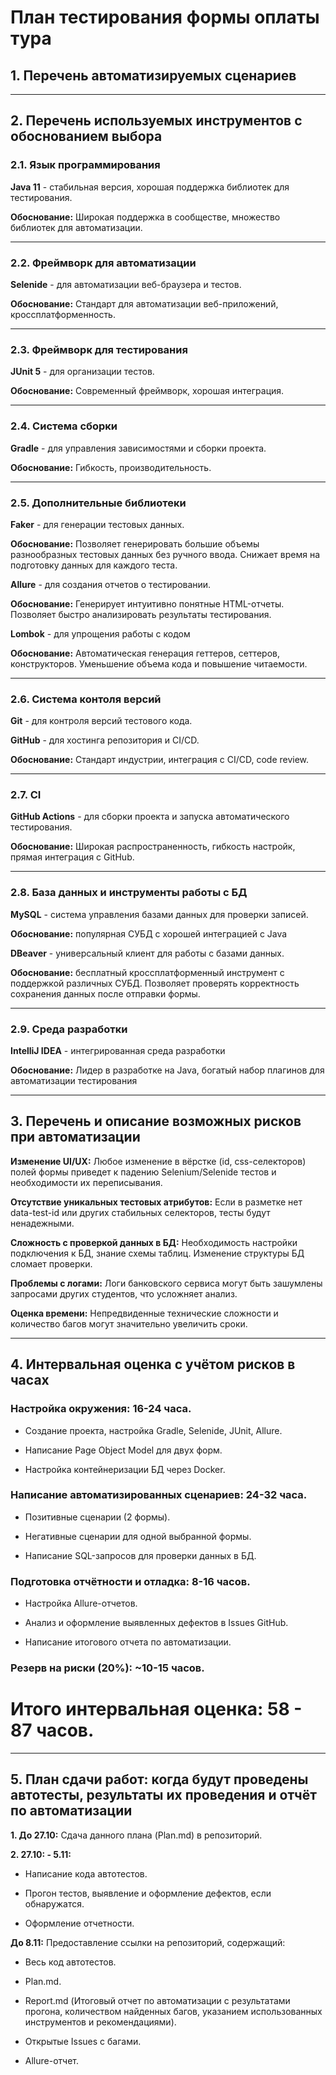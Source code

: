 # План тестирования формы оплаты тура

## 1. Перечень автоматизируемых сценариев

---
## 2. Перечень используемых инструментов с обоснованием выбора
### 2.1. Язык программирования

**Java 11** - стабильная версия, хорошая поддержка библиотек для тестирования.

**Обоснование:** Широкая поддержка в сообществе, множество библиотек для автоматизации.

---
### 2.2. Фреймворк для автоматизации

**Selenide** - для автоматизации веб-браузера и тестов.

**Обоснование:** Стандарт для автоматизации веб-приложений, кроссплатформенность.

---
### 2.3. Фреймворк для тестирования

**JUnit 5** - для организации тестов.

**Обоснование:** Современный фреймворк, хорошая интеграция.

---
### 2.4. Система сборки

**Gradle** - для управления зависимостями и сборки проекта.

**Обоснование:** Гибкость, производительность.

---
### 2.5. Дополнительные библиотеки

**Faker** - для генерации тестовых данных.

**Обоснование:** Позволяет генерировать большие объемы разнообразных тестовых данных без ручного ввода. Снижает время на подготовку данных для каждого теста.

**Allure** - для создания отчетов о тестировании.

**Обоснование:** Генерирует интуитивно понятные HTML-отчеты. Позволяет быстро анализировать результаты тестирования.


**Lombok** - для упрощения работы с кодом

**Обоснование:** Автоматическая генерация геттеров, сеттеров, конструкторов. Уменьшение объема кода и повышение читаемости.

---
### 2.6. Система контоля версий

**Git** - для контроля версий тестового кода.

**GitHub** - для хостинга репозитория и CI/CD.

**Обоснование:** Стандарт индустрии, интеграция с CI/CD, code review.

---
### 2.7. CI

**GitHub Actions** - для сборки проекта и запуска автоматического тестирования.

**Обоснование:** Широкая распространенность, гибкость настройк, прямая интеграция с GitHub.

---
### 2.8. База данных и инструменты работы с БД

**MySQL** - система управления базами данных для проверки записей.

**Обоснование:** популярная СУБД с хорошей интеграцией с Java


**DBeaver** - универсальный клиент для работы с базами данных.

**Обоснование:** бесплатный кроссплатформенный инструмент с поддержкой различных СУБД. Позволяет проверять корректность сохранения данных после отправки формы.

---
### 2.9. Среда разработки

**IntelliJ IDEA** - интегрированная среда разработки

**Обоснование:** Лидер в разработке на Java, богатый набор плагинов для автоматизации тестирования

---
## 3. Перечень и описание возможных рисков при автоматизации
**Изменение UI/UX:** Любое изменение в вёрстке (id, css-селекторов) полей формы приведет к падению Selenium/Selenide тестов и необходимости их переписывания.

**Отсутствие уникальных тестовых атрибутов:** Если в разметке нет data-test-id или других стабильных селекторов, тесты будут ненадежными.

**Сложность с проверкой данных в БД:** Необходимость настройки подключения к БД, знание схемы таблиц. Изменение структуры БД сломает проверки.

**Проблемы с логами:** Логи банковского сервиса могут быть зашумлены запросами других студентов, что усложняет анализ.

**Оценка времени:** Непредвиденные технические сложности и количество багов могут значительно увеличить сроки.

---
## 4. Интервальная оценка с учётом рисков в часах

### Настройка окружения: 16-24 часа.

- Создание проекта, настройка Gradle, Selenide, JUnit, Allure.

- Написание Page Object Model для двух форм.

- Настройка контейнеризации БД через Docker.

### Написание автоматизированных сценариев: 24-32 часа.

- Позитивные сценарии (2 формы).

- Негативные сценарии для одной выбранной формы.

- Написание SQL-запросов для проверки данных в БД.

### Подготовка отчётности и отладка: 8-16 часов.

- Настройка Allure-отчетов.

- Анализ и оформление выявленных дефектов в Issues GitHub.

- Написание итогового отчета по автоматизации.

### Резерв на риски (20%): ~10-15 часов.

# Итого интервальная оценка: 58 - 87 часов.

---
## 5. План сдачи работ: когда будут проведены автотесты, результаты их проведения и отчёт по автоматизации
**1. До 27.10:** Сдача данного плана (Plan.md) в репозиторий.

**2. 27.10: - 5.11:**

- Написание кода автотестов.

- Прогон тестов, выявление и оформление дефектов, если обнаружатся.

- Оформление отчетности.

**До 8.11:**
Предоставление ссылки на репозиторий, содержащий:

- Весь код автотестов.

- Plan.md.

- Report.md (Итоговый отчет по автоматизации с результатами прогона, количеством найденных багов, указанием использованных инструментов и рекомендациями).

- Открытые Issues с багами.

- Allure-отчет.
